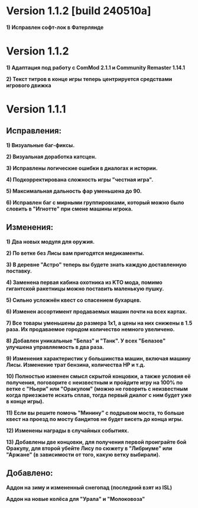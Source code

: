 # Version 1.1.2 [build 240510a]

**1) Исправлен софт-лок в Фатерлянде**

# Version 1.1.2

**1) Адаптация под работу с ComMod 2.1.1 и Community Remaster 1.14.1**

**2) Текст титров в конце игры теперь центрируется средствами игрового движка**

# Version 1.1.1

## Исправления:

**1) Визуальные баг-фиксы.**

**2) Визуальная доработка катсцен.**

**3) Исправлены логические ошибки в диалогах и истории.**

**4) Подкорректирована сложность игры "честная игра".**

**5) Максимальная дальность фар уменьшена до 90.**

**6) Исправлен баг с мирными группировками, который можно было словить в "Игнотте" при смене машины игрока.**

## Изменения:

**1) Два новых модуля для оружия.**

**2) По ветке без Лисы вам пригодятся медикаменты.**

**3) В деревне "Астро" теперь вы будете знать каждую доставленную поставку.**

**4) Заменена первая кабина охотника из KTO мода, помимо гигантской ракетницы можно поставить маленькую пушку.**

**5) Сильно усложнён квест со спасением бухарцев.**

**6) Изменен ассортимент продаваемых машин почти на всех картах.**

**7) Все товары уменьшены до размера 1х1, а цены на них снижены в 1.5 раза. Их продаваемое городом количество немного увеличено.**

**8) Добавлен уникальные "Белаз" и "Танк". У всех "Белазов" улучшена управляемость в два раза.**

**9) Изменения характеристик у большинства машин, включая машину Лисы. Изменение трат бензина, количества HP и т.д.**

**10) Полностью изменен смысл скрытой концовки, а также условия её получения, поговорите с неизвестным и пройдите игру на 100% по ветке с "Ньери" или "Оракулом" (можно не говорить с неизвестным когда приезжаете искать сплав, тогда первый диалог с ним будет уже в конце игры).**

**11) Если вы решите помочь "Минину" с подрывом моста, то больше квест на проезд по мосту бандитов не будет висеть до конца игры.**

**12) Изменены награды в случайных событиях.**

**13) Добавлены две концовки, для получения первой проиграйте бой Оракулу, для второй убейте Лису по сюжету в "Либриуме" или "Аржане" (в зависимости от того, какую ветку выбирали).**

## Добавлено:

**Аддон на зиму и измененный снегопад (последний взят из ISL)**

**Аддон на новые колёса для "Урала" и "Молоковоза"**
